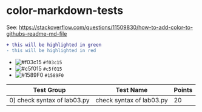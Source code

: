 # color-markdown-tests


See: <https://stackoverflow.com/questions/11509830/how-to-add-color-to-githubs-readme-md-file>

```diff
+ this will be highlighted in green
- this will be highlighted in red
```

- ![#f03c15](https://placehold.it/15/f03c15/000000?text=+) `#f03c15`
- ![#c5f015](https://placehold.it/15/c5f015/000000?text=+) `#c5f015`
- ![#1589F0](https://placehold.it/15/1589F0/000000?text=+) `#1589F0`

| Test Group  | Test Name | Points |
|-------------|-----------|--------|
| 0) check syntax of lab03.py	 | check syntax of lab03.py | 20 |


